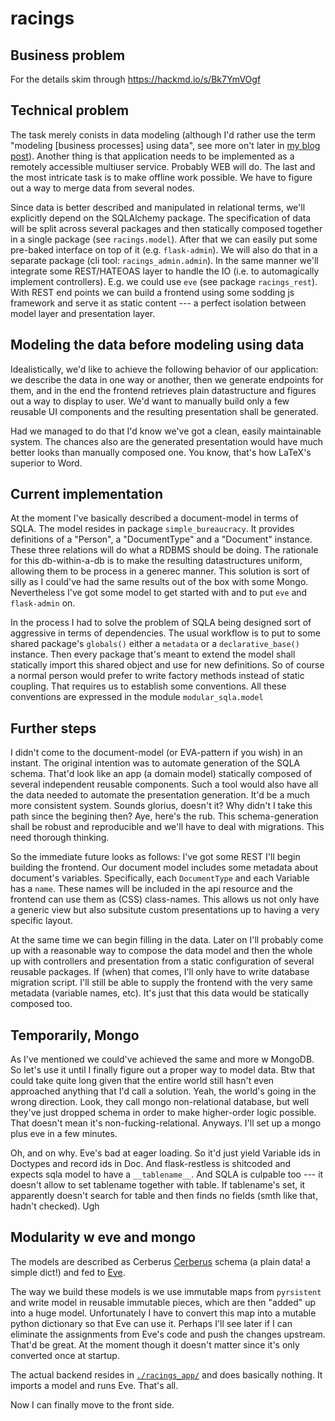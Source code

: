 #   racings


## Business problem

For the details skim through https://hackmd.io/s/Bk7YmVOgf


## Technical problem

The task merely conists in data modeling (although I'd rather use the term
"modeling [business processes] using data", see more on't later in [my blog
post](https://newkozlukov.github.io/programming/2018/02/06/data-models/)).
Another thing is that application needs to be implemented as a remotely
accessible multiuser service. Probably WEB will do. The last and the most
intricate task is to make offline work possible. We have to figure out a way to
merge data from several nodes.

Since data is better described and manipulated in relational terms, we'll
explicitly depend on the SQLAlchemy package.
The specification of data will be split across several packages and then
statically composed together in a single package (see `racings.model`).
After that we can easily put some pre-baked interface on top of it (e.g.
`flask-admin`). We will also do that in a separate package (cli tool:
`racings_admin.admin`). In the same manner we'll integrate some REST/HATEOAS
layer to handle the IO (i.e. to automagically implement controllers). E.g. we
could use `eve` (see package `racings_rest`).
With REST end points we can build a frontend using some sodding js framework and
serve it as static content --- a perfect isolation between model layer and
presentation layer.

## Modeling the data before modeling using data

Idealistically, we'd like to achieve the following behavior of our application:
we describe the data in one way or another, then we generate endpoints for them,
and in the end the frontend retrieves plain datastructure and figures out a way
to display to user. We'd want to manually build only a few reusable UI
components and the resulting presentation shall be generated.

Had we managed to do that I'd know we've got a clean, easily maintainable
system. The chances also are the generated presentation would have much better
looks than manually composed one. You know, that's how LaTeX's superior to Word.


## Current implementation

At the moment I've basically described a document-model in terms of SQLA.
The model resides in package `simple_bureaucracy`. It provides definitions of a
"Person", a "DocumentType" and a "Document" instance. These three relations will
do what a RDBMS should be doing. The rationale for this db-within-a-db is to
make the resulting datastructures uniform, allowing them to be process in a
generec manner. This solution is sort of silly as I could've had the same
results out of the box with some Mongo. Nevertheless I've got some model to get
started with and to put `eve` and `flask-admin` on.

In the process I had to solve the problem of SQLA being designed sort of
aggressive in terms of dependencies. The usual workflow is to put to
some shared package's `globals()` either a `metadata` or a `declarative_base()`
instance. Then every package that's meant to extend the model shall statically
import this shared object and use for new definitions.
So of course a normal person would prefer to write factory methods instead of
static coupling. That requires us to establish some conventions.
All these conventions are expressed in the module `modular_sqla.model`

## Further steps

I didn't come to the document-model (or EVA-pattern if you wish) in an instant.
The original intention was to automate generation of the SQLA schema. That'd
look like an app (a domain model) statically composed of several independent
reusable components. Such a tool would also have all the data needed to automate
the presentation generation. It'd be a much more consistent system.
Sounds glorius, doesn't it? Why didn't I take this path since the begining then?
Aye, here's the rub. This schema-generation shall be robust and reproducible and
we'll have to deal with migrations. This need thorough thinking.

So the immediate future looks as follows: I've got some REST I'll begin building
the frontend. Our document model includes some metadata about document's
variables. Specifically, each `DocumentType` and each Variable has a `name`.
These names will be included in the api resource and the frontend can use them
as (CSS) class-names. This allows us not only have a generic view but also
subsitute custom presentations up to having a very specific layout.

At the same time we can begin filling in the data.
Later on I'll probably come up with a reasonable way to compose the data model
and then the whole up with controllers and presentation from a static
configuration of several reusable packages.
If (when) that comes, I'll only have to write database migration script. I'll
still be able to supply the frontend with the very same metadata (variable
names, etc). It's just that this data would be statically composed too.

## Temporarily, Mongo

As I've mentioned we could've achieved the same and more w MongoDB. So let's use
it until I finally figure out a proper way to model data. Btw that could take
quite long given that the entire world still hasn't even approached anything
that I'd call a solution. Yeah, the world's going in the wrong direction. Look,
they call mongo non-relational database, but well they've just dropped schema in
order to make higher-order logic possible. That doesn't mean it's
non-fucking-relational. Anyways. I'll set up a mongo plus eve in a few minutes.

Oh, and on why. Eve's bad at eager loading. So it'd just yield Variable ids in
Doctypes and record ids in Doc. And flask-restless is shitcoded and expects sqla
model to have a `__tablename__`. And SQLA is culpable too --- it doesn't allow
to set tablename together with table. If tablename's set, it apparently doesn't
search for table and then finds no fields (smth like that, hadn't checked). Ugh

## Modularity w eve and mongo

The models are described as Cerberus
[Cerberus](https://github.com/pyeve/cerberus) schema (a plain data! a simple dict!)
and fed to [Eve](https://github.com/pyeve/eve).

The way we build these models is we use immutable maps from `pyrsistent` and
write model in reusable immutable pieces, which are then "added" up into a huge
model. Unfortunately I have to convert this map into a mutable python dictionary
so that Eve can use it. Perhaps I'll see later if I can eliminate the
assignments from Eve's code and push the changes upstream. That'd be great. At
the moment though it doesn't matter since it's only converted once at startup.

The actual backend resides in [`./racings_app/`](./racings_app/)
and does basically nothing. It imports a model and runs Eve. That's all.

Now I can finally move to the front side.
